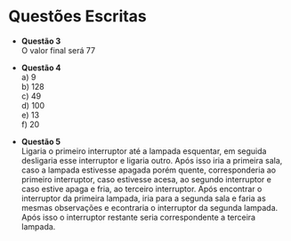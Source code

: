 # Questões Escritas

- **Questão 3**  
O valor final será 77

- **Questão 4**  
a) 9  
b) 128  
c) 49  
d) 100  
e) 13  
f) 20  

- **Questão 5**  
Ligaria o primeiro interruptor até a lampada esquentar, em seguida desligaria esse interruptor e ligaria outro. Após isso iria a primeira sala, caso a lampada estivesse apagada porém quente, corresponderia ao primeiro interruptor, caso estivesse acesa, ao segundo interruptor e caso estive apaga e fria, ao terceiro interruptor. Após encontrar o interruptor da primeira lampada, iria para a segunda sala e faria as mesmas observações e econtraria o interruptor da segunda lampada. Após isso o interruptor restante seria correspondente a terceira lampada.